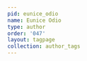 ```yaml
---
pid: eunice_odio
name: Eunice Odio
type: author
order: '047'
layout: tagpage
collection: author_tags
---
```

